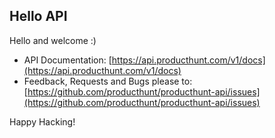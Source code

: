## Hello API

Hello and welcome :)

* API Documentation: [https://api.producthunt.com/v1/docs](https://api.producthunt.com/v1/docs)
* Feedback, Requests and Bugs please to: [https://github.com/producthunt/producthunt-api/issues](https://github.com/producthunt/producthunt-api/issues)

Happy Hacking!
